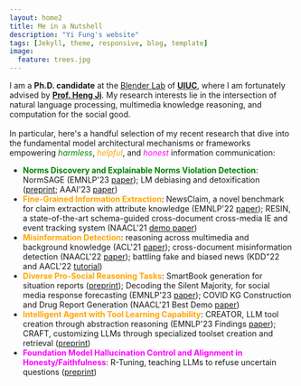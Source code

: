 ```yaml
---
layout: home2
title: Me in a Nutshell
description: "Yi Fung's website"
tags: [Jekyll, theme, responsive, blog, template]
image:
  feature: trees.jpg
---
```


I am a <b>Ph.D. candidate</b> at the <a href="https://blender.cs.illinois.edu/" target="_blank">Blender Lab</a> of <a href="https://cs.illinois.edu/" target="_blank"><b>UIUC</b></a>, where I am fortunately advised by <a href="https://blender.cs.illinois.edu/hengji.html" target="_blank"><b>Prof. Heng Ji</b></a>. My research interests lie in the intersection of natural language processing, multimedia knowledge reasoning, and computation for the social good.
<br/><br/>
In particular, here's a handful selection of my recent research that dive into the fundamental model architectural mechanisms or frameworks empowering <i><font color="green">harmless</font></i>, <i><font color="orange">helpful</font></i>, and <i><font color="magenta">honest</font></i> information communication:
* <b><font color="green">Norms Discovery and Explainable Norms Violation Detection</font></b>: NormSAGE (EMNLP'23 <a href="https://arxiv.org/abs/2210.08604" target="_blank">paper</a>); LM debiasing and detoxification (<a href="https://arxiv.org/abs/2305.12798" target="_blank">preprint</a>; AAAI'23 <a href="https://ojs.aaai.org/index.php/AAAI/article/view/26279" target="_blank">paper</a>)
* <b><font color="orange">Fine-Grained Information Extraction</font></b>: NewsClaim, a novel benchmark for claim extraction with attribute knowledge (EMNLP'22 <a href="https://arxiv.org/abs/2112.08544" target="_blank">paper</a>); RESIN, a state-of-the-art schema-guided cross-document cross-media IE and event tracking system (NAACL'21 <a href="https://aclanthology.org/2021.naacl-demos.16/" target="_blank">demo paper</a>)
* <b><font color="orange">Misinformation Detection</font></b>: reasoning across multimedia and background knowledge (ACL'21 <a href="http://scholar.google.es/citations?user=eUae2K0AAAAJ" target="_blank">paper</a>); cross-document misinformation detection (NAACL'22 <a href="https://aclanthology.org/2022.naacl-main.40/" target="_blank">paper</a>); battling fake and biased news (KDD"22 and AACL'22 <a href="https://dl.acm.org/doi/abs/10.1145/3534678.3542615" target="_blank">tutorial</a>)
* <b><font color="orange">Diverse Pro-Social Reasoning Tasks</font></b>: SmartBook generation for situation reports (<a href="https://arxiv.org/pdf/2303.14337.pdf" target="_blank">preprint</a>); Decoding the Silent Majority, for social media response forecasting (EMNLP'23 <a href="https://arxiv.org/pdf/2310.13297.pdf" target="_blank">paper</a>); COVID KG Construction and Drug Report Generation (NAACL'21 Best Demo <a href="https://aclanthology.org/2021.naacl-demos.8/" target="_blank">paper</a>)
* <b><font color="orange">Intelligent Agent with Tool Learning Capability</font></b>: CREATOR, LLM tool creation through abstraction reasoning (EMNLP'23 Findings <a href="https://arxiv.org/pdf/2305.14318.pdf" target="_blank">paper</a>); CRAFT, customizing LLMs through specialized toolset creation and retrieval (<a href="https://arxiv.org/abs/2309.17428" target="_blank">preprint</a>)
* <b><font color="magenta">Foundation Model Hallucination Control and Alignment in Honesty/Faithfulness</font></b>: R-Tuning, teaching LLMs to refuse uncertain questions (<a href="https://arxiv.org/abs/2311.09677" target="_blank">preprint</a>)
